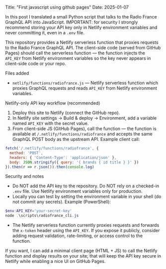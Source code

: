 Title: "First javascript using github pages"
Date: 2025-01-07

In this post I translated a small Python script that talks to the Radio France GraphQL API into JavaScript. IMPORTANT: for security I strongly recommend storing your API key only in Netlify environment variables and never committing it, even in a `.env` file.

This repository provides a Netlify serverless function that proxies requests to the Radio France GraphQL API. The client-side code (served from GitHub Pages) should call the serverless function — the function injects the `API_KEY` from Netlify environment variables so the key never appears in client-side code or your repo.

Files added

- `netlify/functions/radiofrance.js` — Netlify serverless function which proxies GraphQL requests and reads `API_KEY` from Netlify environment variables.

Netlify-only API key workflow (recommended)

1. Deploy this site to Netlify (connect the GitHub repo).
2. In Netlify site settings -> Build & deploy -> Environment, add a variable named `API_KEY` with the secret value.
3. From client-side JS (GitHub Pages), call the function — the function is available at `/.netlify/functions/radiofrance` and accepts the same GraphQL POST body as the upstream API. Example client call:

```js
fetch('/.netlify/functions/radiofrance', {
  method: 'POST',
  headers: { 'Content-Type': 'application/json' },
  body: JSON.stringify({ query: '{ brands { id title } }' })
}).then(r => r.json()).then(console.log)
```

Security and notes

- Do NOT add the API key to the repository. Do NOT rely on a checked-in `.env` file. Use Netlify environment variables only for production.
- Locally you can test by setting the environment variable in your shell (do not commit any secrets). Example (PowerShell):

```powershell
$env:API_KEY='your-secret-key'
node .\scripts\radiofrance_cli.js
```

- The Netlify serverless function currently proxies requests and forwards the `x-token` header using the `API_KEY`. If you expose it publicly, consider adding request validation, rate-limiting, or access control to the function.

If you want, I can add a minimal client page (HTML + JS) to call the Netlify function and display results on your site; that will keep the API key secure in Netlify while enabling a nice UI on GitHub Pages.